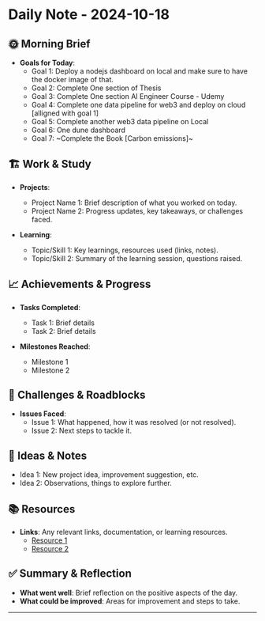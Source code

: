# Daily Note - 2024-10-18

## 🌞 Morning Brief
- **Goals for Today**: 
  - Goal 1: Deploy a nodejs dashboard on local and make sure to have the docker image of that.
  - Goal 2: Complete One section of Thesis
  - Goal 3: Complete One section AI Engineer Course - Udemy
  - Goal 4: Complete one data pipeline for web3 and deploy on cloud [alligned with goal 1]
  - Goal 5: Complete another web3 data pipeline on Local 
  - Goal 6: One dune dashboard
  - Goal 7: ~Complete the Book [Carbon emissions]~


## 🏗️ Work & Study
- **Projects**:
  - Project Name 1: Brief description of what you worked on today.
  - Project Name 2: Progress updates, key takeaways, or challenges faced.

- **Learning**:
  - Topic/Skill 1: Key learnings, resources used (links, notes).
  - Topic/Skill 2: Summary of the learning session, questions raised.

## 📈 Achievements & Progress
- **Tasks Completed**:
  - Task 1: Brief details
  - Task 2: Brief details

- **Milestones Reached**:
  - Milestone 1
  - Milestone 2

## 🤔 Challenges & Roadblocks
- **Issues Faced**:
  - Issue 1: What happened, how it was resolved (or not resolved).
  - Issue 2: Next steps to tackle it.

## 🧠 Ideas & Notes
- Idea 1: New project idea, improvement suggestion, etc.
- Idea 2: Observations, things to explore further.

## 📚 Resources
- **Links**: Any relevant links, documentation, or learning resources.
  - [Resource 1](http://example.com)
  - [Resource 2](http://example.com)

## ✅ Summary & Reflection
- **What went well**: Brief reflection on the positive aspects of the day.
- **What could be improved**: Areas for improvement and steps to take.

---
